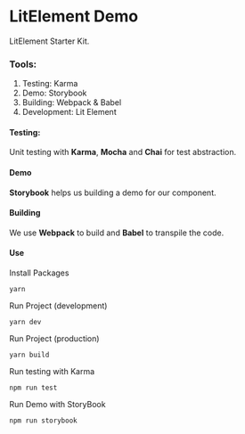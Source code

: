 # LitElement Demo

LitElement Starter Kit.

### Tools:

 1. Testing: Karma
 2. Demo: Storybook
 3. Building: Webpack & Babel
 4. Development: Lit Element

#### Testing:
Unit testing with **Karma**, **Mocha** and **Chai** for test abstraction.

#### Demo
**Storybook** helps us building a demo for our component.

#### Building
We use **Webpack** to build and **Babel** to transpile the code.

#### Use

Install Packages
```
yarn
```
Run Project (development)
```
yarn dev
```
Run Project (production)
```
yarn build
```
Run testing with Karma
```
npm run test
```
Run Demo with StoryBook
```
npm run storybook
```







 

